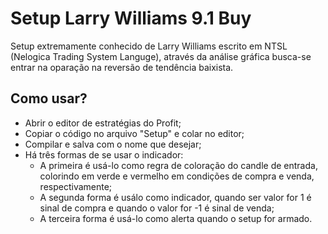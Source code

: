 # Setup Larry Williams 9.1 Buy
Setup extremamente conhecido de Larry Williams escrito em NTSL (Nelogica Trading System Languge), através da análise gráfica busca-se entrar na oparação na reversão de tendência baixista.

## Como usar?
* Abrir o editor de estratégias do Profit;
* Copiar o código no arquivo "Setup" e colar no editor;
* Compilar e salva com o nome que desejar;
* Há três formas de se usar o indicador:
  * A primeira é usá-lo como regra de coloração do candle de entrada, colorindo em verde e vermelho em condições de compra e venda, respectivamente;
  * A segunda forma é usálo como indicador, quando ser valor for 1 é sinal de compra e quando o valor for -1 é sinal de venda;
  * A terceira forma é usá-lo como alerta quando o setup for armado.
